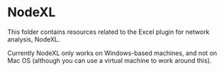 # NodeXL

This folder contains resources related to the Excel plugin for network analysis, NodeXL.

Currently NodeXL only works on Windows-based machines, and not on Mac OS (although you can use a virtual machine to work around this).

